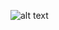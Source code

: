 ![alt text](https://s3.eu-west-3.amazonaws.com/hbtn.intranet/uploads/medias/2020/3/559ad8d43fb61e310e2b.png?X-Amz-Algorithm=AWS4-HMAC-SHA256&X-Amz-Credential=AKIA4MYA5JM5DUTZGMZG%2F20240205%2Feu-west-3%2Fs3%2Faws4_request&X-Amz-Date=20240205T105719Z&X-Amz-Expires=86400&X-Amz-SignedHeaders=host&X-Amz-Signature=cada79d9b3e55f53a6975dd1e4bfe66cb9f17941385cb8cc7bf00f64a55df282)